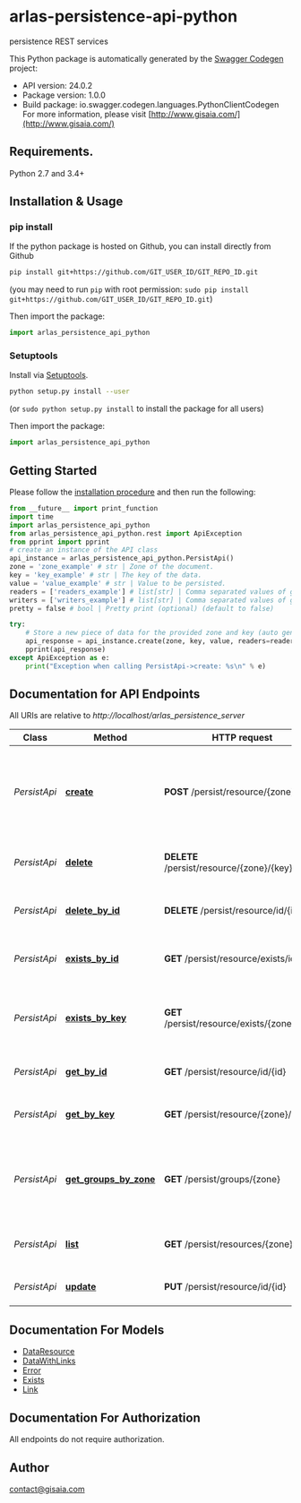 # arlas-persistence-api-python
persistence REST services

This Python package is automatically generated by the [Swagger Codegen](https://github.com/swagger-api/swagger-codegen) project:

- API version: 24.0.2
- Package version: 1.0.0
- Build package: io.swagger.codegen.languages.PythonClientCodegen
For more information, please visit [http://www.gisaia.com/](http://www.gisaia.com/)

## Requirements.

Python 2.7 and 3.4+

## Installation & Usage
### pip install

If the python package is hosted on Github, you can install directly from Github

```sh
pip install git+https://github.com/GIT_USER_ID/GIT_REPO_ID.git
```
(you may need to run `pip` with root permission: `sudo pip install git+https://github.com/GIT_USER_ID/GIT_REPO_ID.git`)

Then import the package:
```python
import arlas_persistence_api_python 
```

### Setuptools

Install via [Setuptools](http://pypi.python.org/pypi/setuptools).

```sh
python setup.py install --user
```
(or `sudo python setup.py install` to install the package for all users)

Then import the package:
```python
import arlas_persistence_api_python
```

## Getting Started

Please follow the [installation procedure](#installation--usage) and then run the following:

```python
from __future__ import print_function
import time
import arlas_persistence_api_python
from arlas_persistence_api_python.rest import ApiException
from pprint import pprint
# create an instance of the API class
api_instance = arlas_persistence_api_python.PersistApi()
zone = 'zone_example' # str | Zone of the document.
key = 'key_example' # str | The key of the data.
value = 'value_example' # str | Value to be persisted.
readers = ['readers_example'] # list[str] | Comma separated values of groups authorized to read the data. (optional)
writers = ['writers_example'] # list[str] | Comma separated values of groups authorized to modify the data. (optional)
pretty = false # bool | Pretty print (optional) (default to false)

try:
    # Store a new piece of data for the provided zone and key (auto generate id).
    api_response = api_instance.create(zone, key, value, readers=readers, writers=writers, pretty=pretty)
    pprint(api_response)
except ApiException as e:
    print("Exception when calling PersistApi->create: %s\n" % e)

```

## Documentation for API Endpoints

All URIs are relative to *http://localhost/arlas_persistence_server*

Class | Method | HTTP request | Description
------------ | ------------- | ------------- | -------------
*PersistApi* | [**create**](docs/PersistApi.md#create) | **POST** /persist/resource/{zone}/{key} | Store a new piece of data for the provided zone and key (auto generate id).
*PersistApi* | [**delete**](docs/PersistApi.md#delete) | **DELETE** /persist/resource/{zone}/{key} | Delete an entry given its key and id.
*PersistApi* | [**delete_by_id**](docs/PersistApi.md#delete_by_id) | **DELETE** /persist/resource/id/{id} | Delete an entry given its key and id.
*PersistApi* | [**exists_by_id**](docs/PersistApi.md#exists_by_id) | **GET** /persist/resource/exists/id/{id} | Check the existence of an entry given its id.
*PersistApi* | [**exists_by_key**](docs/PersistApi.md#exists_by_key) | **GET** /persist/resource/exists/{zone}/{key} | Check the existence of an entry given its zone and key.
*PersistApi* | [**get_by_id**](docs/PersistApi.md#get_by_id) | **GET** /persist/resource/id/{id} | Fetch an entry given its id.
*PersistApi* | [**get_by_key**](docs/PersistApi.md#get_by_key) | **GET** /persist/resource/{zone}/{key} | Fetch an entry given its zone and key.
*PersistApi* | [**get_groups_by_zone**](docs/PersistApi.md#get_groups_by_zone) | **GET** /persist/groups/{zone} | Returns the users&#39; groups allowed to interact with the given zone.
*PersistApi* | [**list**](docs/PersistApi.md#list) | **GET** /persist/resources/{zone} | Fetch a list of data related to a zone.
*PersistApi* | [**update**](docs/PersistApi.md#update) | **PUT** /persist/resource/id/{id} | Update an existing value.


## Documentation For Models

 - [DataResource](docs/DataResource.md)
 - [DataWithLinks](docs/DataWithLinks.md)
 - [Error](docs/Error.md)
 - [Exists](docs/Exists.md)
 - [Link](docs/Link.md)


## Documentation For Authorization

 All endpoints do not require authorization.


## Author

contact@gisaia.com

